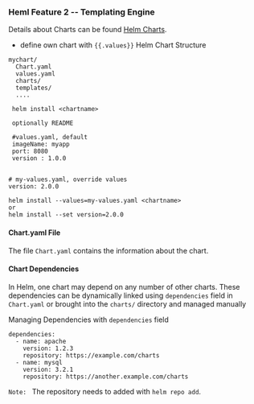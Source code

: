### Heml Feature 2 -- Templating Engine
Details about Charts can be found [Helm Charts](https://helm.sh/docs/topics/charts/).

- define own chart with `{{.values}}`
  Helm Chart Structure
```
mychart/
  Chart.yaml
  values.yaml
  charts/
  templates/
  ....
 
 helm install <chartname>
 
 optionally README 
 
 #values.yaml, default
 imageName: myapp
 port: 8080
 version : 1.0.0
 
 
# my-values.yaml, override values
version: 2.0.0

helm install --values=my-values.yaml <chartname>
or
helm install --set version=2.0.0
```
#### Chart.yaml File
The file `Chart.yaml` contains the information about the chart.

#### Chart Dependencies
In Helm, one chart may depend on any number of other charts. These dependencies can be dynamically linked
using `dependencies` field in `Chart.yaml` or brought into the `charts/` directory and managed manually

Managing Dependencies with `dependencies` field
```
dependencies:
  - name: apache
    version: 1.2.3
    repository: https://example.com/charts
  - name: mysql
    version: 3.2.1
    repository: https://another.example.com/charts
```
`Note: ` The repository needs to added with `helm repo add`.